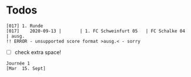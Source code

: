 # Todos


```
[017] 1. Runde
[017]    2020-09-13 |       | 1. FC Schweinfurt 05   | FC Schalke 04          | ausg.
!! ERROR - unsupported score format >ausg.< - sorry
```


- [ ] check extra space!


```
Journée 1
[Mar  15. Sept]
```